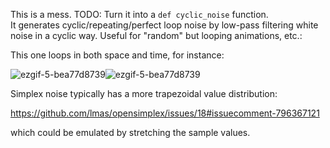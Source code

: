 This is a mess.  TODO: Turn it into a `def cyclic_noise` function.  
It generates cyclic/repeating/perfect loop noise by low-pass filtering
white noise in a cyclic way.  Useful for "random" but looping animations, etc.:

This one loops in both space and time, for instance:

![ezgif-5-bea77d8739](https://user-images.githubusercontent.com/58611/194798892-6cabdae9-bcae-4fac-a5cf-6f8ba16ed633.gif)![ezgif-5-bea77d8739](https://user-images.githubusercontent.com/58611/194798892-6cabdae9-bcae-4fac-a5cf-6f8ba16ed633.gif)

Simplex noise typically has a more trapezoidal value distribution:

https://github.com/lmas/opensimplex/issues/18#issuecomment-796367121

which could be emulated by stretching the sample values.